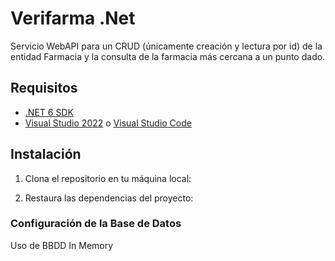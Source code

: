 # Verifarma .Net
Servicio WebAPI para un CRUD (únicamente creación y lectura
por id) de la entidad Farmacia y la consulta de la farmacia más cercana a un punto dado.

## Requisitos

- [.NET 6 SDK](https://dotnet.microsoft.com/download/dotnet/6.0)
- [Visual Studio 2022](https://visualstudio.microsoft.com/) o [Visual Studio Code](https://code.visualstudio.com/)

## Instalación

1. Clona el repositorio en tu máquina local:

2. Restaura las dependencias del proyecto:

### Configuración de la Base de Datos

Uso de BBDD In Memory
